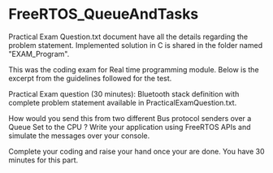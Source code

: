 # FreeRTOS_QueueAndTasks
Practical Exam Question.txt document have all the details regarding the problem statement.
Implemented solution in C is shared in the folder named "EXAM_Program".

This was the coding exam for Real time programming module.
Below is the excerpt from the guidelines followed for the test.

Practical Exam question (30 minutes):
Bluetooth stack definition with complete problem statement available in PracticalExamQuestion.txt.

How would you send this from two different Bus protocol senders over a Queue Set to the CPU ?
Write your application using FreeRTOS APIs and simulate the messages over your console.

Complete your coding and raise your hand once your are done. You have 30 minutes for this part.
